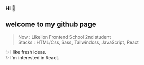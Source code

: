 ### Hi 👋

## welcome to my github page

> Now : Likelion Frontend School 2nd student<br>
> Stacks : HTML/Css, Sass, Tailwindcss, JavaScript, React

✨ I like fresh ideas.<br>
✨ I'm interested in React.
<!--
**rapidmon/rapidmon** is a ✨ _special_ ✨ repository because its `README.md` (this file) appears on your GitHub profile.

Here are some ideas to get you started:

- 🔭 I’m currently working on ...
- 🌱 I’m currently learning ...
- 👯 I’m looking to collaborate on ...
- 🤔 I’m looking for help with ...
- 💬 Ask me about ...
- 📫 How to reach me: ...
- 😄 Pronouns: ...
- ⚡ Fun fact: ...
-->
